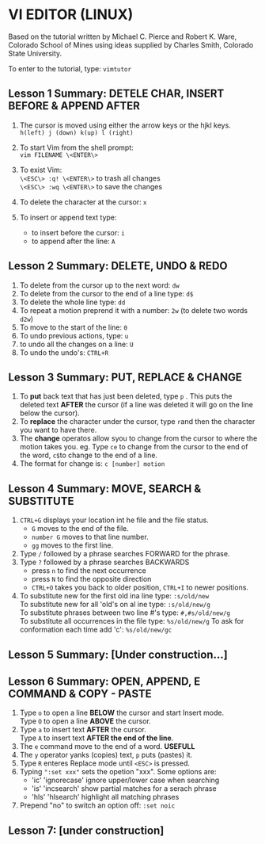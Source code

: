 # VI EDITOR (LINUX)

Based on the tutorial written by Michael C. Pierce and Robert K. Ware, Colorado
School of Mines using ideas supplied by Charles Smith, Colorado State University.

To enter to the tutorial, type: `vimtutor`

## Lesson 1 Summary: DETELE CHAR, INSERT BEFORE & APPEND AFTER

1. The cursor is moved using either the arrow keys or the hjkl keys.  
   `h(left) j (down) k(up) l (right)`

2. To start Vim from the shell prompt:  
   `vim FILENAME \<ENTER\>`

3. To exist Vim:  
   `\<ESC\> :q! \<ENTER\>` to trash all changes  
   `\<ESC\> :wq \<ENTER\>` to save the changes

4. To delete the character at the cursor: `x`
5. To insert or append text type:
   - to insert before the cursor: `i`
   - to append after the line: `A`

## Lesson 2 Summary: DELETE, UNDO & REDO

1. To delete from the cursor up to the next word: `dw`
2. To delete from the cursor to the end of a line type: `d$`
3. To delete the whole line type: `dd`
4. To repeat a motion preprend it with a number: `2w` (to delete two words `d2w`)
5. To move to the start of the line: `0`
6. To undo previous actions, type: `u`
7. to undo all the changes on a line: `U`
8. To undo the undo's: `CTRL+R`

## Lesson 3 Summary: PUT, REPLACE & CHANGE

1. To **put** back text that has just been deleted, type `p` . This puts the deleted text **AFTER** the cursor (if a line was deleted it will go on the line below the cursor).
2. To **replace** the character under the cursor, type `r`and then the character you want to have there.
3. The **change** operatos allow syou to change from the cursor to where the motion takes you. eg. Type `ce` to change from the cursor to the end of the word, `c$`to change to the end of a line.
4. The format for change is: `c [number] motion`

## Lesson 4 Summary: MOVE, SEARCH & SUBSTITUTE

1. `CTRL+G` displays your location int he file and the file status.
   - `G` moves to the end of the file.
   - `number G` moves to that line number.
   - `gg` moves to the first line.
2. Type `/` followed by a phrase searches FORWARD for the phrase.
3. Type `?` followed by a phrase searches BACKWARDS
   - press `n` to find the next occurrence
   - press `N` to find the opposite direction
   - `CTRL+O` takes you back to older position, `CTRL+I` to newer positions.
4. To substitute new for the first old ina line type: `:s/old/new`  
   To substitute new for all 'old's on al ine type: `:s/old/new/g`  
   To substitute phrases between two line #'s type: `#,#s/old/new/g`  
   To substitute all occurrences in the file type: `%s/old/new/g`
   To ask for conformation each time add 'c': `%s/old/new/gc`

<!-- :TODO: Finish this lesson -->

## Lesson 5 Summary: [Under construction...]

## Lesson 6 Summary: OPEN, APPEND, E COMMAND & COPY - PASTE

1. Type `o` to open a line **BELOW** the cursor and start Insert mode.  
   Type `O` to open a line **ABOVE** the cursor.
2. Type `a` to insert text **AFTER** the cursor.  
   Type `A` to insert text **AFTER the end of the line**.
3. The `e` command move to the end of a word. **USEFULL**
4. The `y` operator yanks (copies) text, `p` puts (pastes) it.
5. Type `R` enteres Replace mode until `<ESC>` is pressed.
6. Typing `":set xxx"` sets the opetion "xxx". Some options are:
   - 'ic' 'ignorecase' ignore upper/lower case when searching
   - 'is' 'incsearch' show partial matches for a serach phrase
   - 'hls' 'hlsearch' highlight all matching phrases
7. Prepend "no" to switch an option off: `:set noic`

<!-- :TODO Finish this lesson -->

## Lesson 7: [under construction]
